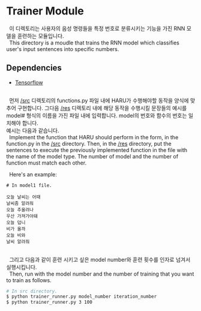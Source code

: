 Trainer Module
===============================================================================

&nbsp;&nbsp;이 디렉토리는 사용자의 음성 명령들을 특정 번호로 분류시키는 기능을 가진 RNN 모델을 훈련하는 모듈입니다. </br>
&nbsp;&nbsp;This directory is a moudle that trains the RNN model which classifies user's input sentences into specific numbers.

## Dependencies
- [Tensorflow](https://www.tensorflow.org/)


##
&nbsp;&nbsp;먼저 [/src](https://github.com/CNUPiedPiper/HARU/tree/master/src/) 디렉토리의  functions.py 파일 내에 HARU가 수행해야할 동작을 양식에 맞추어 구현합니다. 그다음 [/res](https://github.com/CNUPiedPiper/HARU/tree/master/src/trainer/res) 디렉토리 내에 해당 동작을 수행시킬 문장들의 예시를 model# 형식의 이름을 가진 파일 내에 입력합니다. model의 번호와 함수의 번호는 일치해야 합니다.</br>
예시는 다음과 같습니다.</br>
&nbsp;&nbsp;Implement the function that HARU should perform in the form, in the function.py in the [/src](https://github.com/CNUPiedPiper/HARU/tree/master/src/) directory. Then, in the [/res](https://github.com/CNUPiedPiper/HARU/tree/master/src/trainer/res) directory, put the sentences to execute the previously implemented function in the file with the name of the model type. The number of model and the number of function must match each other.</br>

&nbsp;&nbsp;Here's an example:
</br>

``` 
# In model1 file.

오늘 날씨는 어때
날씨좀 알려줘
오늘 추울려나
우산 가져가야돼
오늘 덥니
비가 올까
오늘 비와
날씨 알려줘
```

##
&nbsp;&nbsp;그리고 다음과 같이 훈련 시키고 싶은 model number와 훈련 횟수를 인자로 넘겨서 실행시킵니다.</br>
&nbsp;&nbsp;Then, run with the model number and the number of training that you want to train as follows.

``` bash
# In src directory.
$ python trainer_runner.py model_number iteration_number
$ python trainer_runner.py 3 100
``` 

